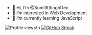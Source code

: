 - 👋 Hi, I’m @SumitKSinghDev
- 👀 I’m interested in Web Development
- 🌱 I’m currently learning JavaScript

![Profile views](https://komarev.com/ghpvc/?username=SumitKSinghDev&color=brightgreen)\n
[![GitHub Streak](https://streak-stats.demolab.com/?user=SumitKSinghDev)](https://git.io/streak-stats)
